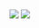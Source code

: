 <img align="center" src="https://github-readme-stats.vercel.app/api?username=ming900518&count_private=true&show_icons=true" />
<img align="center" src="https://github-readme-stats.vercel.app/api/top-langs/?username=ming900518&langs_count=10&layout=compact&hide=SCSS,HTML,CSS&exclude_repo=KC2CHT,KC2ENG,iKanColleCommand,Foodie-MRT-Map,Instagram-Catalyst"/>
